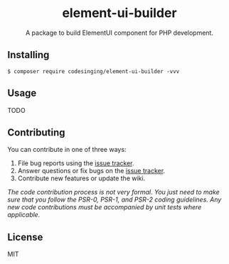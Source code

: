<h1 align="center"> element-ui-builder </h1>

<p align="center"> A package to build ElementUI component for PHP development.</p>


## Installing

```shell
$ composer require codesinging/element-ui-builder -vvv
```

## Usage

TODO

## Contributing

You can contribute in one of three ways:

1. File bug reports using the [issue tracker](https://github.com/codesinging/element-ui-builder/issues).
2. Answer questions or fix bugs on the [issue tracker](https://github.com/codesinging/element-ui-builder/issues).
3. Contribute new features or update the wiki.

_The code contribution process is not very formal. You just need to make sure that you follow the PSR-0, PSR-1, and PSR-2 coding guidelines. Any new code contributions must be accompanied by unit tests where applicable._

## License

MIT